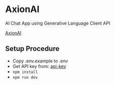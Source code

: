 # AxionAI

AI Chat App using Generative Language Client API

[AxionAI](axionai.netlify.app)

## Setup Procedure

- Copy .env.example to .env
- Get API key from: [api-key](https://aistudio.google.com/app/apikey)
- `npm install`
- `npm run dev`